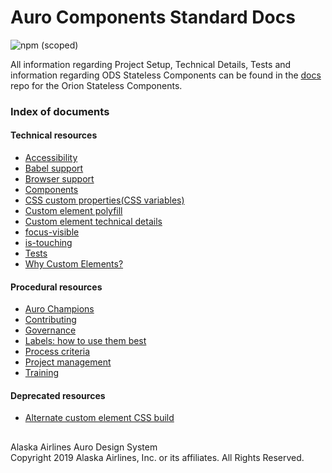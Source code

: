 # Auro Components Standard Docs

![npm (scoped)](https://img.shields.io/npm/v/@alaskaairux/ods-docs.svg?color=orange)

All information regarding Project Setup, Technical Details, Tests and information regarding ODS Stateless Components can be found in the [docs](https://github.com/AlaskaAirlines/OrionStatelessComponents__docs/tree/master/src) repo for the Orion Stateless Components.

### Index of documents

#### Technical resources

* [Accessibility](https://github.com/AlaskaAirlines/OrionStatelessComponents__docs/blob/master/src/A11Y.md)
* [Babel support](https://github.com/AlaskaAirlines/OrionStatelessComponents__docs/blob/master/src/BABEL_SUPPORT.md)
* [Browser support](https://github.com/AlaskaAirlines/OrionStatelessComponents__docs/blob/master/src/BROWSER_SUPPORT.md)
* [Components](https://github.com/AlaskaAirlines/OrionStatelessComponents__docs/blob/master/src/COMPONENTS.md)
* [CSS custom properties(CSS variables)](https://github.com/AlaskaAirlines/OrionStatelessComponents__docs/blob/master/src/CUSTOM_PROPERTIES.md)
* [Custom element polyfill](https://github.com/AlaskaAirlines/OrionStatelessComponents__docs/blob/master/src/POLYFILL.md)
* [Custom element technical details](https://github.com/AlaskaAirlines/OrionStatelessComponents__docs/blob/master/src/TECH_DETAILS.md)
* [focus-visible](https://github.com/AlaskaAirlines/OrionStatelessComponents__docs/blob/master/src/FOCUS_VISIBLE.md)
* [is-touching](https://github.com/AlaskaAirlines/OrionStatelessComponents__docs/blob/master/src/IS_TOUCHING.md)
* [Tests](https://github.com/AlaskaAirlines/OrionStatelessComponents__docs/blob/master/src/TESTS.md)
* [Why Custom Elements?](https://github.com/AlaskaAirlines/OrionStatelessComponents__docs/blob/master/src/WHY_CUSTOMELEMENT.md)

#### Procedural resources

* [Auro Champions](https://github.com/AlaskaAirlines/OrionStatelessComponents__docs/blob/master/src/CHAMPIONS.md)
* [Contributing](https://github.com/AlaskaAirlines/OrionStatelessComponents__docs/blob/master/src/CONTRIBUTING.md)
* [Governance](https://github.com/AlaskaAirlines/OrionStatelessComponents__docs/blob/master/src/GOVERNANCE.md)
* [Labels: how to use them best](https://github.com/AlaskaAirlines/OrionStatelessComponents__docs/blob/master/src/LABELS.md)
* [Process criteria](https://github.com/AlaskaAirlines/OrionStatelessComponents__docs/blob/master/src/PROCESS_CRIT.md)
* [Project management](https://github.com/AlaskaAirlines/OrionStatelessComponents__docs/blob/master/src/PROJECTS.md)
* [Training](https://github.com/AlaskaAirlines/auro_docs/blob/master/src/training/README.md)

#### Deprecated resources

* [Alternate custom element CSS build](https://github.com/AlaskaAirlines/OrionStatelessComponents__docs/blob/master/src/ALT_BUILD.md)




##

<footer>
Alaska Airlines Auro Design System<br>
Copyright 2019 Alaska Airlines, Inc. or its affiliates. All Rights Reserved.
</footer>
